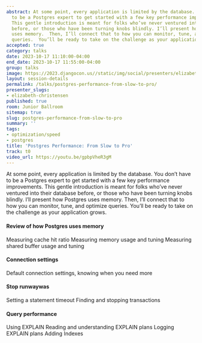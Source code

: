 ```yaml
---
abstract: At some point, every application is limited by the database. You don’t have
  to be a Postgres expert to get started with a few key performance improvements.
  This gentle introduction is meant for folks who’ve never ventured into their database
  before, or those who have been turning knobs blindly. I’ll present how Postgres
  uses memory.  Then, I’ll connect that to how you can monitor, tune, and optimize
  queries.  You’ll be ready to take on the challenge as your application grows.
accepted: true
category: talks
date: 2023-10-17 11:10:00-04:00
end_date: 2023-10-17 11:55:00-04:00
group: talks
image: https://2023.djangocon.us//static/img/social/presenters/elizabeth-christensen.png
layout: session-details
permalink: /talks/postgres-performance-from-slow-to-pro/
presenter_slugs:
- elizabeth-christensen
published: true
room: Junior Ballroom
sitemap: true
slug: postgres-performance-from-slow-to-pro
summary: ''
tags:
- optimization/speed
- postgres
title: 'Postgres Performance: From Slow to Pro'
track: t0
video_url: https://youtu.be/gpbpVheR3gM
---
```


At some point, every application is limited by the database. You don’t have to be a Postgres expert to get started with a few key performance improvements. This gentle introduction is meant for folks who’ve never ventured into their database before, or those who have been turning knobs blindly. I’ll present how Postgres uses memory. Then, I’ll connect that to how you can monitor, tune, and optimize queries. You’ll be ready to take on the challenge as your application grows.

#### Review of how Postgres uses memory
Measuring cache hit ratio
Measuring memory usage and tuning
Measuring shared buffer usage and tuning

#### Connection settings
Default connection settings, knowing when you need more

#### Stop runwaywas
Setting a statement timeout
Finding and stopping transactions

#### Query performance
Using EXPLAIN
Reading and understanding EXPLAIN plans
Logging EXPLAIN plans
Adding Indexes
